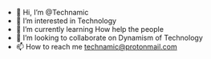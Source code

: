 - 👋 Hi, I’m @Technamic
- 👀 I’m interested in Technology
- 🌱 I’m currently learning How help the people
- 💞️ I’m looking to collaborate on Dynamism of Technology
- 📫 How to reach me technamic@protonmail.com

<!---
Technamic/Technamic is a ✨ special ✨ repository because its `README.md` (this file) appears on your GitHub profile.
You can click the Preview link to take a look at your changes.
--->
